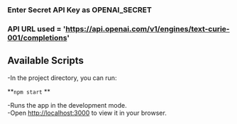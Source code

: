
### Enter Secret API Key as OPENAI_SECRET

### API URL used = 'https://api.openai.com/v1/engines/text-curie-001/completions'


## Available Scripts

-In the project directory, you can run:

**`npm start` **

-Runs the app in the development mode.\
-Open [http://localhost:3000](http://localhost:3000) to view it in your browser.






